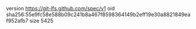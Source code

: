 version https://git-lfs.github.com/spec/v1
oid sha256:55e9fc58e588b09c241b8a467f8598364149b2eff19e30a8821849eaf952afb7
size 5425

